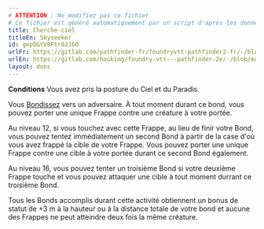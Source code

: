 ```yaml
---
# ATTENTION : Ne modifiez pas ce fichier
# Ce fichier est généré automatiquement par un script d'après les données du module Foundry VTT officiel et de sa traduction
title: Cherche-ciel
titleEn: Skyseeker
id: gepQGtV8Ftr0JJ6O
urlFr: https://gitlab.com/pathfinder-fr/foundryvtt-pathfinder2-fr/-/blob/master/data/feats/gepQGtV8Ftr0JJ6O.htm
urlEn: https://gitlab.com/hooking/foundry-vtt---pathfinder-2e/-/blob/master/packs/data/feats.db/skyseeker.json
layout: dons
---
```

**Conditions** Vous avez pris la posture du Ciel et du Paradis.

Vous [Bondissez](../actions/bondir.html) vers un adversaire. À tout moment durant ce bond, vous pouvez porter une unique Frappe contre une créature à votre portée.

Au niveau 12, si vous touchez avec cette Frappe, au lieu de finir votre Bond, vous pouvez tentez immédiatement un second Bond à partir de la case d'où vous avez frappé la cible de votre Frappe. Vous pouvez porter une unique Frappe contre une cible à votre portée durant ce second Bond également.

Au niveau 16, vous pouvez tenter un troisième Bond si votre deuxième Frappe touche et vous pouvez attaquer une cible à tout moment durrant ce troisième Bond.

Tous les Bonds accomplis durant cette activité obtiennent un bonus de statut de +3 m à la hauteur ou à la distance totale de votre bond et aucune des Frappes ne peut atteindre deux fois la même créature.
